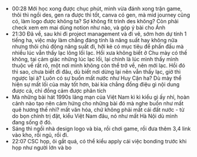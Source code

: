 - 00:28 Mới học xong được chục phút, mình vừa đánh xong trận game, thôi thì ngồi des, gen ra được thì tốt, canva có gen, mà mid journey cũng có, làm logo được không ta? Sợ không fit trình des không? Còn phải check xem em mai dùng notion như nào, và góp ý bài cho Ánh
- 21:30 Đã về, sau khi đi project management và đi vẽ, sớm hơn dự tính 1 tiếng ha, việc mày làm chẳng đáng tính là năng suất hay không nữa nhưng thôi chủ động năng suất đi, hỡi kẻ có mục tiêu để phấn đấu mà nhiều lúc vẫn thấy lạc lõng lối lạc. Hồi xưa không biết ở Chu mày có thế không, tại cảm giác những lúc lạc lối, lại chính là lúc mình thấy mình thuộc về rất rõ, một nơi mình không còn thể trở về, nên mới lạc. Hồi đó thì sao, chưa biết đi đâu, dù biết nơi dừng lại nên vẫn thấy lạc, giờ thì ngược lại à? Luôn có sự buồn mất nước như Huy Cận ha? Dù mày thể hiện sự mất lối của mày tốt hơn, bài kia chẳng đồng điệu gì nội dung được cả, chỉ đồng cảm được phân tích
- Mà những bài hát 1990s lãng mạn của Việt Nam kì kì kiểu gì ấy nhỉ, hoàn cảnh nào tạo nên cảm hứng cho những bài đó mà nghe buồn như mất quê hương thế nhỉ? mất văn hóa, chứ không phải mất cái đất nước - từ do bọn chính trị đặt, kiểu Việt Nam đâu, nó như mất Hà Nội dù mình đang sống ở đó.
- Sáng thì ngồi nhà design logo và bìa, rồi chơi game, rồi đưa thêm 3,4 link vào kho, rồi ngủ, rồi đi.
- 22:07 CSC họp, ôi gắt quá, có thể kiểu apply cái việc bonding trước khi họp như người lớn và bo